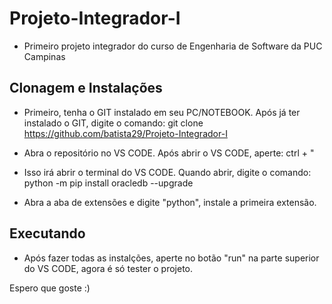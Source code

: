 # Projeto-Integrador-I
* Primeiro projeto integrador do curso de Engenharia de Software da PUC Campinas

## Clonagem e Instalações
* Primeiro, tenha o GIT instalado em seu PC/NOTEBOOK. Após já ter instalado o GIT, digite o comando: git clone https://github.com/batista29/Projeto-Integrador-I

* Abra o repositório no VS CODE. Após abrir o VS CODE, aperte: ctrl + "
* Isso irá abrir o terminal do VS CODE. Quando abrir, digite o comando: python -m pip install oracledb --upgrade
* Abra a aba de extensões e digite "python", instale a primeira extensão.

## Executando
* Após fazer todas as instalções, aperte no botão "run" na parte superior do VS CODE, agora é só tester o projeto.

Espero que goste :)
